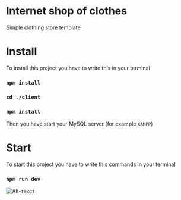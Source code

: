 # Internet shop of clothes
Simple clothing store template 

# Install
To install this project you have to write this in your terminal
### `npm install`
### `cd ./client`
### `npm install`
Then you have start your MySQL server (for example `XAMPP`)

# Start
To start this project you have to write this commands in your terminal
### `npm run dev`

![Alt-текст](https://sun9-east.userapi.com/sun9-30/s/v1/if2/btdGJ83yfzj4yytUHN00kOktrHF7dQqNpLrNdy77bnjqTCBcrXGDmWCXhn4GzkzqIbQFufu756pGCSZPIk5DJgd3.jpg?size=1913x957&quality=96&type=album "Орк")
